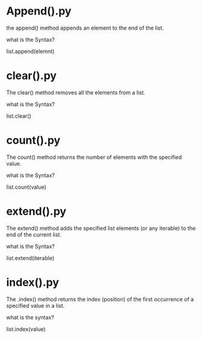 # Append().py
the append() method appends an element to the end of the list.

what is the Syntax?

list.append(elemnt)
 
# clear().py

The clear() method removes all the elements from a list.

what is the Syntax?

list.clear()

# count().py

The count() method returns the number of elements with the specified value.

 what is the Syntax?

list.count(value)

# extend().py 

The extend() method adds the specified list elements (or any iterable) to the end of the current list.

 what is the Syntax?
 
list.extend(iterable)

# index().py

The .index() method returns the index (position) of the first occurrence of a specified value in a list.

what is the syntax?

list.index(value)
